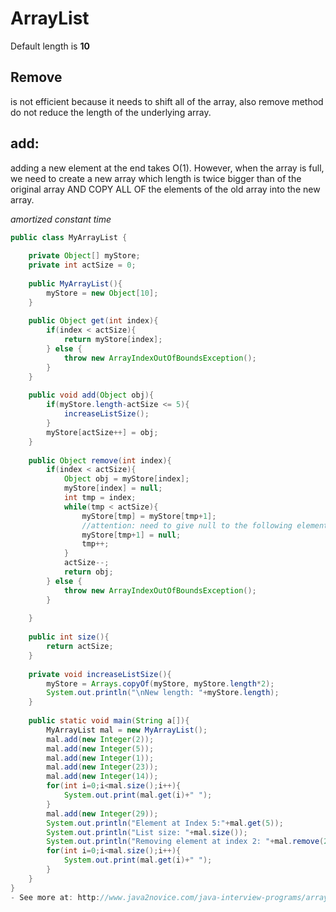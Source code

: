 # ArrayList

Default length is **10**


## **Remove**

 is not efficient because it needs to shift all of the array, also remove method do not reduce the length of the underlying array.



## **add**: 



adding a new element at the end takes O(1). However, when the array is full, we need to create a new array which length is twice bigger than of the original array AND COPY ALL OF the elements of the old array into the new array.

*amortized constant time*

```java
public class MyArrayList {
 
    private Object[] myStore;
    private int actSize = 0;
     
    public MyArrayList(){
        myStore = new Object[10];
    }
     
    public Object get(int index){
        if(index < actSize){
            return myStore[index];
        } else {
            throw new ArrayIndexOutOfBoundsException();
        }
    }
     
    public void add(Object obj){
        if(myStore.length-actSize <= 5){
            increaseListSize();
        }
        myStore[actSize++] = obj;
    }
     
    public Object remove(int index){
        if(index < actSize){
            Object obj = myStore[index];
            myStore[index] = null;
            int tmp = index;
            while(tmp < actSize){
                myStore[tmp] = myStore[tmp+1];
                //attention: need to give null to the following element
                myStore[tmp+1] = null;
                tmp++;
            }
            actSize--;
            return obj;
        } else {
            throw new ArrayIndexOutOfBoundsException();
        }
         
    }
     
    public int size(){
        return actSize;
    }
     
    private void increaseListSize(){
        myStore = Arrays.copyOf(myStore, myStore.length*2);
        System.out.println("\nNew length: "+myStore.length);
    }
     
    public static void main(String a[]){
        MyArrayList mal = new MyArrayList();
        mal.add(new Integer(2));
        mal.add(new Integer(5));
        mal.add(new Integer(1));
        mal.add(new Integer(23));
        mal.add(new Integer(14));
        for(int i=0;i<mal.size();i++){
            System.out.print(mal.get(i)+" ");
        }
        mal.add(new Integer(29));
        System.out.println("Element at Index 5:"+mal.get(5));
        System.out.println("List size: "+mal.size());
        System.out.println("Removing element at index 2: "+mal.remove(2));
        for(int i=0;i<mal.size();i++){
            System.out.print(mal.get(i)+" ");
        }
    }
}
- See more at: http://www.java2novice.com/java-interview-programs/arraylist-implementation/#sthash.Gr8NsKuq.dpuf
```